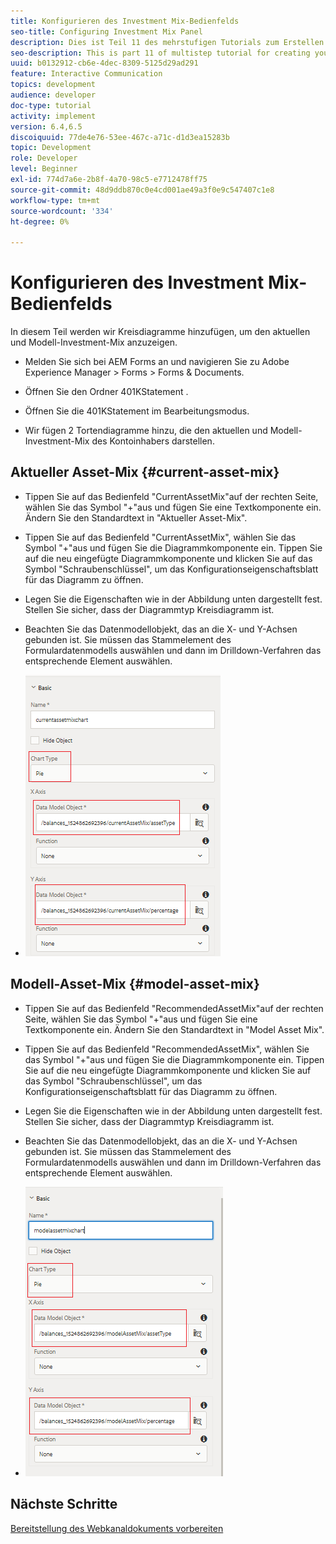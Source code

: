 ```yaml
---
title: Konfigurieren des Investment Mix-Bedienfelds
seo-title: Configuring Investment Mix Panel
description: Dies ist Teil 11 des mehrstufigen Tutorials zum Erstellen Ihres ersten interaktiven Kommunikationsdokuments. In diesem Teil werden wir Kreisdiagramme hinzufügen, um den aktuellen und modalen Investitionsmix anzuzeigen.
seo-description: This is part 11 of multistep tutorial for creating your first interactive communications document.In this part, we will add pie charts to display the current and model investment mix.
uuid: b0132912-cb6e-4dec-8309-5125d29ad291
feature: Interactive Communication
topics: development
audience: developer
doc-type: tutorial
activity: implement
version: 6.4,6.5
discoiquuid: 77de4e76-53ee-467c-a71c-d1d3ea15283b
topic: Development
role: Developer
level: Beginner
exl-id: 774d7a6e-2b8f-4a70-98c5-e7712478ff75
source-git-commit: 48d9ddb870c0e4cd001ae49a3f0e9c547407c1e8
workflow-type: tm+mt
source-wordcount: '334'
ht-degree: 0%

---
```


# Konfigurieren des Investment Mix-Bedienfelds

In diesem Teil werden wir Kreisdiagramme hinzufügen, um den aktuellen und Modell-Investment-Mix anzuzeigen.

* Melden Sie sich bei AEM Forms an und navigieren Sie zu Adobe Experience Manager > Forms > Forms &amp; Documents.

* Öffnen Sie den Ordner 401KStatement .

* Öffnen Sie die 401KStatement im Bearbeitungsmodus.

* Wir fügen 2 Tortendiagramme hinzu, die den aktuellen und Modell-Investment-Mix des Kontoinhabers darstellen.

## Aktueller Asset-Mix {#current-asset-mix}

* Tippen Sie auf das Bedienfeld &quot;CurrentAssetMix&quot;auf der rechten Seite, wählen Sie das Symbol &quot;+&quot;aus und fügen Sie eine Textkomponente ein. Ändern Sie den Standardtext in &quot;Aktueller Asset-Mix&quot;.

* Tippen Sie auf das Bedienfeld &quot;CurrentAssetMix&quot;, wählen Sie das Symbol &quot;+&quot;aus und fügen Sie die Diagrammkomponente ein. Tippen Sie auf die neu eingefügte Diagrammkomponente und klicken Sie auf das Symbol &quot;Schraubenschlüssel&quot;, um das Konfigurationseigenschaftsblatt für das Diagramm zu öffnen.

* Legen Sie die Eigenschaften wie in der Abbildung unten dargestellt fest. Stellen Sie sicher, dass der Diagrammtyp Kreisdiagramm ist.

* Beachten Sie das Datenmodellobjekt, das an die X- und Y-Achsen gebunden ist. Sie müssen das Stammelement des Formulardatenmodells auswählen und dann im Drilldown-Verfahren das entsprechende Element auswählen.

* ![currentassetmix](assets/currentassetmixchart.png)

## Modell-Asset-Mix {#model-asset-mix}

* Tippen Sie auf das Bedienfeld &quot;RecommendedAssetMix&quot;auf der rechten Seite, wählen Sie das Symbol &quot;+&quot;aus und fügen Sie eine Textkomponente ein. Ändern Sie den Standardtext in &quot;Model Asset Mix&quot;.

* Tippen Sie auf das Bedienfeld &quot;RecommendedAssetMix&quot;, wählen Sie das Symbol &quot;+&quot;aus und fügen Sie die Diagrammkomponente ein. Tippen Sie auf die neu eingefügte Diagrammkomponente und klicken Sie auf das Symbol &quot;Schraubenschlüssel&quot;, um das Konfigurationseigenschaftsblatt für das Diagramm zu öffnen.

* Legen Sie die Eigenschaften wie in der Abbildung unten dargestellt fest. Stellen Sie sicher, dass der Diagrammtyp Kreisdiagramm ist.

* Beachten Sie das Datenmodellobjekt, das an die X- und Y-Achsen gebunden ist. Sie müssen das Stammelement des Formulardatenmodells auswählen und dann im Drilldown-Verfahren das entsprechende Element auswählen.

* ![assettype](assets/modelassettypechart.png)

## Nächste Schritte

[Bereitstellung des Webkanaldokuments vorbereiten](./parttwelve.md)
